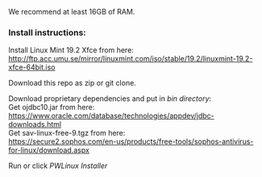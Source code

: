 We recommend at least 16GB of RAM.




### Install instructions:

Install Linux Mint 19.2 Xfce from here:  
http://ftp.acc.umu.se/mirror/linuxmint.com/iso/stable/19.2/linuxmint-19.2-xfce-64bit.iso

Download this repo as zip or git clone.

Download proprietary dependencies and put in *bin directory*:  
Get ojdbc10.jar from here:  
https://www.oracle.com/database/technologies/appdev/jdbc-downloads.html  
Get sav-linux-free-9.tgz from here:  
https://secure2.sophos.com/en-us/products/free-tools/sophos-antivirus-for-linux/download.aspx

Run or click *PWLinux Installer*










